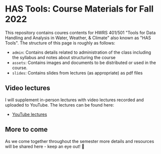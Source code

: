 # HAS Tools: Course Materials for Fall 2022

This repository contains coures contents for HWRS 401/501 "Tools for Data Handling and Analysis in Water, Weather, & Climate" also known as "HAS Tools".
The structure of this page is roughly as follows:

 - `admin`: Contains details related to administration of the class including the syllabus and notes about structuring the course
 - `assets`: Contains images and documents to be distributed or used in the course.
 - `slides`: Contains slides from lectures (as appropriate) as pdf files
 
 ## Video lectures
 
 I will supplement in-person lectures with video lectures recorded and uploaded to YouTube. The lectures can be found here:
 
  - [YouTube lectures](https://www.youtube.com/playlist?list=PL7bvZx2_0uUobn9riANO9nEPF1Pe2dClB)

## More to come

As we come together throughout the semester more details and resources will be shared here - keep an eye out! 👀
